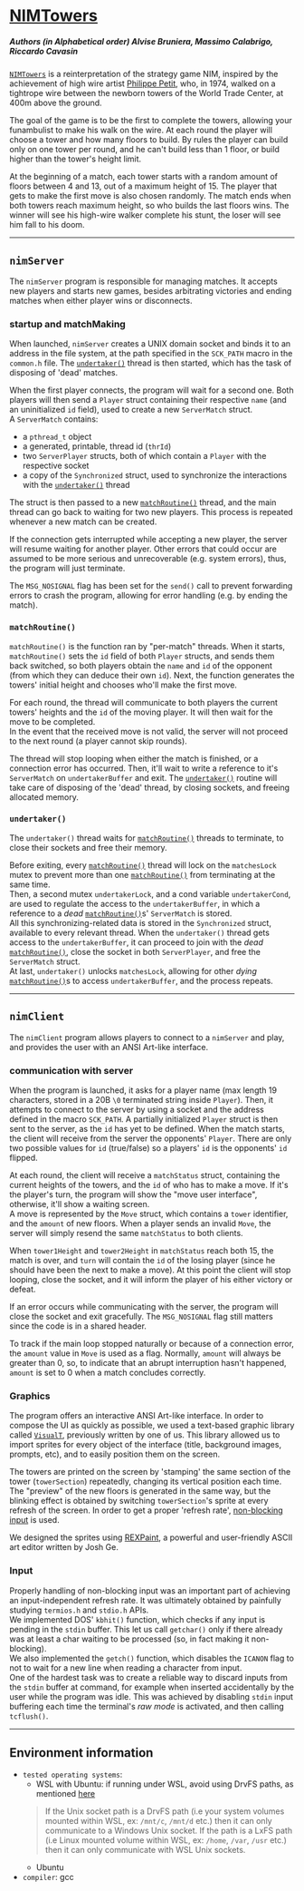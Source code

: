 # [NIMTowers](https://github.com/razvanred99/UniUD/tree/master/Cavasin/laboratorio%20sistemi%20operativi/nim)
##### Authors *(in Alphabetical order)* Alvise Bruniera, Massimo Calabrigo, Riccardo Cavasin

[`NIMTowers`](https://github.com/razvanred99/UniUD/tree/master/Cavasin/laboratorio%20sistemi%20operativi/nim) is a reinterpretation of the strategy game NIM, inspired by the achievement of high wire artist [Philippe Petit](https://en.wikipedia.org/wiki/Philippe_Petit), who, in 1974, walked on a tightrope wire between the newborn towers of the World Trade Center, at 400m above the ground.

The goal of the game is to be the first to complete the towers, allowing your funambulist to make his walk on the wire. At each round the player will choose a tower and how many floors to build. By rules the player can build only on one tower per round, and he can't build less than 1 floor, or build higher than the tower's height limit.

At the beginning of a match, each tower starts with a random amount of floors between 4 and 13, out of a maximum height of 15. The player that gets to make the first move is also chosen randomly. The match ends when both towers reach maximum height, so who builds the last floors wins. The winner will see his high-wire walker complete his stunt, the loser will see him fall to his doom.

---
## `nimServer`

The `nimServer` program is responsible for managing matches. It accepts new players and starts new games, besides arbitrating victories and ending matches when either player wins or disconnects.

### startup and matchMaking

When launched, `nimServer` creates a UNIX domain socket and binds it to an address in the file system, at the path specified in the `SCK_PATH` macro in the `common.h` file. The [`undertaker()`](#undertaker) thread is then started, which has the task of disposing of 'dead' matches.

When the first player connects, the program will wait for a second one. Both players will then send a `Player` struct containing their respective `name` (and an uninitialized `id` field), used to create a new `ServerMatch` struct.\
A `ServerMatch` contains:
* a `pthread_t` object
* a generated, printable, thread id (`thrId`)
* two `ServerPlayer` structs, both of which contain a `Player` with the respective socket
* a copy of the `Synchronized` struct, used to synchronize the interactions with the [`undertaker()`](#undertaker) thread
 
The struct is then passed to a new [`matchRoutine()`](#matchRoutine) thread, and the main thread can go back to waiting for two new players. This process is repeated whenever a new match can be created.

If the connection gets interrupted while accepting a new player, the server will resume waiting for another player. Other errors that could occur are assumed to be more serious and unrecoverable (e.g. system errors), thus, the program will just terminate.

The `MSG_NOSIGNAL` flag has been set for the `send()` call to prevent forwarding errors to crash the program, allowing for error handling (e.g. by ending the match).

### `matchRoutine()`

`matchRoutine()` is the function ran by "per-match" threads. When it starts, `matchRoutine()` sets the `id` field of both `Player` structs, and sends them back switched, so both players obtain the `name` and `id` of the opponent (from which they can deduce their own `id`). Next, the function generates the towers' initial height and chooses who'll make the first move.

For each round, the thread will communicate to both players the current towers' heights and the `id` of the moving player. It will then wait for the move to be completed.\
In the event that the received move is not valid, the server will not proceed to the next round (a player cannot skip rounds).

The thread will stop looping when either the match is finished, or a connection error has occurred. Then, it'll wait to write a reference to it's `ServerMatch` on `undertakerBuffer` and exit. The [`undertaker()`](#undertaker) routine will take care of disposing of the 'dead' thread, by closing sockets, and freeing allocated memory.

### `undertaker()`

The `undertaker()` thread waits for [`matchRoutine()`](#matchRoutine) threads to terminate, to close their sockets and free their memory.

Before exiting, every [`matchRoutine()`](#matchRoutine) thread will lock on the `matchesLock` mutex to prevent more than one [`matchRoutine()`](#matchRoutine) from terminating at the same time.\
Then, a second mutex `undertakerLock`, and a cond variable `undertakerCond`, are used to regulate the access to the `undertakerBuffer`, in which a reference to a *dead* [`matchRoutine()`](#matchRoutine)s' `ServerMatch` is stored.\
All this synchronizing-related data is stored in the `Synchronized` struct, available to every relevant thread. When the `undertaker()` thread gets access to the `undertakerBuffer`, it can proceed to join with the *dead* [`matchRoutine()`](#matchRoutine), close the socket in both `ServerPlayer`, and free the `ServerMatch` struct.\
At last, `undertaker()` unlocks `matchesLock`, allowing for other *dying* [`matchRoutine()`](#matchRoutine)s to access `undertakerBuffer`, and the process repeats.

---
## `nimClient`

The `nimClient` program allows players to connect to a `nimServer` and play, and provides the user with an ANSI Art-like interface.

### communication with server

When the program is launched, it asks for a player name (max length 19 characters, stored in a 20B `\0` terminated string inside `Player`). Then, it attempts to connect to the server by using a socket and the address defined in the macro `SCK_PATH`. A partially initialized `Player` struct is then sent to the server, as the `id` has yet to be defined. When the match starts, the client will receive from the server the opponents' `Player`. There are only two possible values for `id` (true/false) so a players' `id` is the opponents' `id` flipped.

At each round, the client will receive a `matchStatus` struct, containing the current heights of the towers, and the `id` of who has to make a move. If it's the player's turn, the program will show the "move user interface", otherwise, it'll show a waiting screen.\
A move is represented by the `Move` struct, which contains a `tower` identifier, and the `amount` of new floors. When a player sends an invalid `Move`, the server will simply resend the same `matchStatus` to both clients.

When `tower1Height` and `tower2Height` in `matchStatus` reach both 15, the match is over, and `turn` will contain the `id` of the losing player (since he should have been the next to make a move). At this point the client will stop looping, close the socket, and it will inform the player of his either victory or defeat.

If an error occurs while communicating with the server, the program will close the socket and exit gracefully. The `MSG_NOSIGNAL` flag still matters since the code is in a shared header.

To track if the main loop stopped naturally or because of a connection error, the `amount` value in `Move` is used as a flag. Normally, `amount` will always be greater than 0, so, to indicate that an abrupt interruption hasn't happened, `amount` is set to 0 when a match concludes correctly.

### Graphics

The program offers an interactive ANSI Art-like interface. In order to compose the UI as quickly as possible, we used a text-based graphic library called [`VisualT`](https://github.com/Lucide/VisualT), previously written by one of us. This library allowed us to import sprites for every object of the interface (title, background images, prompts, etc), and to easily position them on the screen.

The towers are printed on the screen by 'stamping' the same section of the tower (`towerSection`) repeatedly, changing its vertical position each time. The "preview" of the new floors is generated in the same way, but the blinking effect is obtained by switching `towerSection`'s sprite at every refresh of the screen. In order to get a proper 'refresh rate', [non-blocking input](#Input) is used.

We designed the sprites using [REXPaint](https://www.gridsagegames.com/rexpaint/), a powerful and user-friendly ASCII art editor written by Josh Ge.

### Input

Properly handling of non-blocking input was an important part of achieving an input-independent refresh rate. It was ultimately obtained by painfully studying `termios.h` and `stdio.h` APIs.\
We implemented DOS' `kbhit()` function, which checks if any input is pending in the `stdin` buffer. This let us call `getchar()` only if there already was at least a char waiting to be processed (so, in fact making it non-blocking).\
We also implemented the `getch()` function, which disables the `ICANON` flag to not to wait for a new line when reading a character from input.\
One of the hardest task was to create a reliable way to discard inputs from the `stdin` buffer at command, for example when inserted accidentally by the user while the program was idle. This was achieved by disabling `stdin` input buffering each time the terminal's *raw mode* is activated, and then calling `tcflush()`.

---
## Environment information

* `tested operating systems`:
    * WSL with Ubuntu: if running under WSL, avoid using DrvFS paths, as mentioned [here](https://devblogs.microsoft.com/commandline/windowswsl-interop-with-af_unix/)
    >If the Unix socket path is a DrvFS path (i.e your system volumes mounted within WSL, ex: `/mnt/c`, `/mnt/d` etc.) then it can only communicate to a Windows Unix socket. If the path is a LxFS path (i.e Linux mounted volume within WSL, ex: `/home`, `/var`, `/usr` etc.) then it can only communicate with WSL Unix sockets.
    * Ubuntu
* `compiler`: gcc